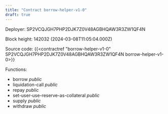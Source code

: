 ```yaml
---
title: "Contract borrow-helper-v1-0"
draft: true
---
```

Deployer: SP2VCQJGH7PHP2DJK7Z0V48AGBHQAW3R3ZW1QF4N


 



Block height: 142032 (2024-03-08T11:05:04.000Z)

Source code: {{<contractref "borrow-helper-v1-0" SP2VCQJGH7PHP2DJK7Z0V48AGBHQAW3R3ZW1QF4N borrow-helper-v1-0>}}

Functions:

* borrow _public_
* liquidation-call _public_
* repay _public_
* set-user-use-reserve-as-collateral _public_
* supply _public_
* withdraw _public_
